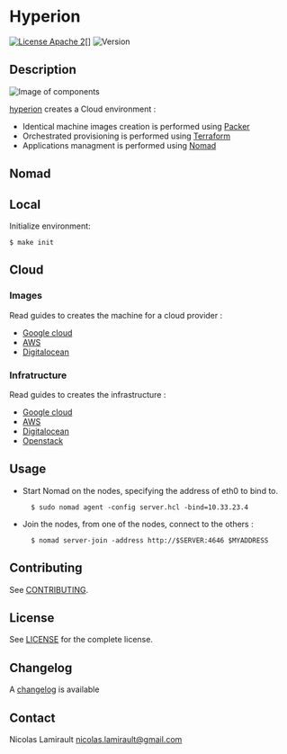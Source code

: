 # Hyperion

[![License Apache 2][badge-license]][LICENSE][]
![Version][badge-release]

## Description

![Image of components](https://github.com/portefaix/hyperion-nomad/raw/master/docs/hyperion-nomad.png "Hyperion Nomad")

[hyperion][] creates a Cloud environment :

- Identical machine images creation is performed using [Packer][]
- Orchestrated provisioning is performed using [Terraform][]
- Applications managment is performed using [Nomad][]

## Nomad


## Local

Initialize environment:

    $ make init


## Cloud

### Images

Read guides to creates the machine for a cloud provider :

* [Google cloud](https://github.com/portefaix/hyperion-nomad/blob/packer/google/README.md)
* [AWS](https://github.com/portefaix/hyperion-nomad/blob/packer/ec2/README.md)
* [Digitalocean](https://github.com/portefaix/hyperion-nomad/blob/packer/digitalocean/README.md)

### Infratructure

Read guides to creates the infrastructure :

* [Google cloud](https://github.com/portefaix/hyperion-nomad/blob/infra/google/README.md)
* [AWS](https://github.com/portefaix/hyperion-nomad/blob/infra/aws/README.md)
* [Digitalocean](https://github.com/portefaix/hyperion-nomad/blob/infra/digitalocean/README.md)
* [Openstack](https://github.com/portefaix/hyperion-nomad/blob/infra/openstack/README.md)


## Usage

* Start Nomad on the nodes, specifying the address of eth0 to bind to.

        $ sudo nomad agent -config server.hcl -bind=10.33.23.4

* Join the nodes, from one of the nodes, connect to the others :

        $ nomad server-join -address http://$SERVER:4646 $MYADDRESS


## Contributing

See [CONTRIBUTING](CONTRIBUTING.md).


## License

See [LICENSE][] for the complete license.


## Changelog

A [changelog](ChangeLog.md) is available


## Contact

Nicolas Lamirault <nicolas.lamirault@gmail.com>


[hyperion]: https://github.com/portefaix/hyperion-nomad
[LICENSE]: https://github.com/portefaix/hyperion-nomad/blob/master/LICENSE
[Issue tracker]: https://github.com/portefaix/hyperion-nomad/issues

[nomad]: https://www.nomadproject.io/
[terraform]: https://terraform.io
[packer]: https://packer.io

[badge-license]: https://img.shields.io/badge/license-Apache_2-green.svg
[badge-release]: https://img.shields.io/github/release/portefaix/hyperion-nomad.svg
